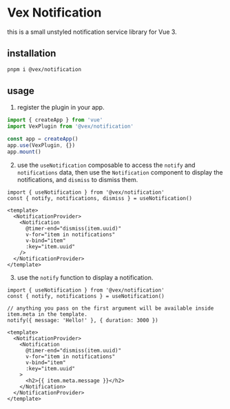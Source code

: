 # Vex Notification

this is a small unstyled notification service library for Vue 3.

## installation

```sh
pnpm i @vex/notification
```

## usage

1. register the plugin in your app.

```ts
import { createApp } from 'vue'
import VexPlugin from '@vex/notification'

const app = createApp()
app.use(VexPlugin, {})
app.mount()
```

2. use the `useNotification` composable to access the `notify` and `notifications` data,
   then use the `Notification` component to display the notifications, and `dismiss` to dismiss them.

```tsx
import { useNotification } from '@vex/notification'
const { notify, notifications, dismiss } = useNotification()

<template>
  <NotificationProvider>
    <Notification
      @timer-end="dismiss(item.uuid)"
      v-for="item in notifications"
      v-bind="item"
      :key="item.uuid"
    />
  </NotificationProvider>
</template>
```

3. use the `notify` function to display a notification.

```tsx
import { useNotification } from '@vex/notification'
const { notify, notifications } = useNotification()

// anything you pass on the first argument will be available inside item.meta in the template.
notify({ message: 'Hello!' }, { duration: 3000 })

<template>
  <NotificationProvider>
    <Notification
      @timer-end="dismiss(item.uuid)"
      v-for="item in notifications"
      v-bind="item"
      :key="item.uuid"
    >
      <h2>{{ item.meta.message }}</h2>
    </Notification>
  </NotificationProvider>
</template>
```
